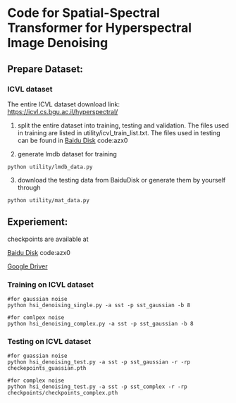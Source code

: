 # Code for Spatial-Spectral Transformer for Hyperspectral Image Denoising


## Prepare Dataset:
### ICVL dataset
The entire ICVL dataset download link: https://icvl.cs.bgu.ac.il/hyperspectral/

1. split the entire dataset into training, testing and validation. The files used in training are listed in utility/icvl_train_list.txt. The files used in testing can be found in [Baidu Disk](https://pan.baidu.com/s/1GqjTFCtNJkkqG4ENyNUFhQ?pwd=azx0) code:azx0


2. generate lmdb dataset for training

```
python utility/lmdb_data.py
```

3. download the testing data from BaiduDisk or generate them by yourself through

```
python utility/mat_data.py
```

## Experiement:

checkpoints are available at 

[Baidu Disk](https://pan.baidu.com/s/1GqjTFCtNJkkqG4ENyNUFhQ?pwd=azx0) code:azx0  

[Google Driver](https://drive.google.com/drive/folders/1Rd4L7YsEoHolVcPxaD8kND3fRxviMHay?usp=sharing)
### Training on ICVL dataset
```
#for gaussian noise
python hsi_denoising_single.py -a sst -p sst_gaussian -b 8 

#for comlpex noise
python hsi_denoising_complex.py -a sst -p sst_gaussian -b 8 

```
### Testing on ICVL dataset
```
#for guassian noise
python hsi_denoising_test.py -a sst -p sst_gaussian -r -rp checkepoints_guassian.pth 

#for complex noise
python hsi_denoising_test.py -a sst -p sst_complex -r -rp checkpoints/checkpoints_complex.pth
```